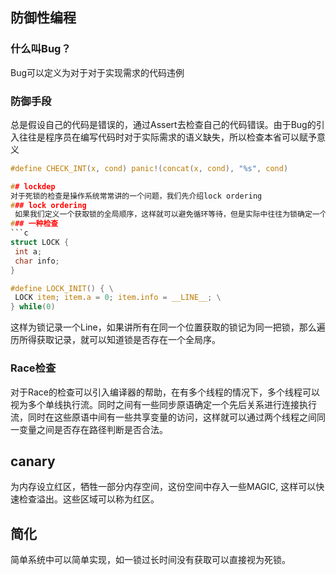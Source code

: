## 防御性编程
### 什么叫Bug？
Bug可以定义为对于对于实现需求的代码违例
### 防御手段
 总是假设自己的代码是错误的，通过Assert去检查自己的代码错误。由于Bug的引入往往是程序员在编写代码时对于实际需求的语义缺失，所以检查本省可以赋予意义
```c
#define CHECK_INT(x, cond) panic!(concat(x, cond), "%s", cond)

## lockdep
对于死锁的检查是操作系统常常讲的一个问题，我们先介绍lock ordering
### lock ordering
 如果我们定义一个获取锁的全局顺序，这样就可以避免循环等待，但是实际中往往为锁确定一个好的顺序是困难的，同时锁可能很多。
### 一种检查
```c
struct LOCK {
 int a;
 char info;
}

#define LOCK_INIT() { \
 LOCK item; item.a = 0; item.info = __LINE__; \
} while(0)
```
这样为锁记录一个Line，如果讲所有在同一个位置获取的锁记为同一把锁，那么遍历所得获取记录，就可以知道锁是否存在一个全局序。

### Race检查
对于Race的检查可以引入编译器的帮助，在有多个线程的情况下，多个线程可以视为多个单线执行流。同时之间有一些同步原语确定一个先后关系进行连接执行流，同时在这些原语中间有一些共享变量的访问，这样就可以通过两个线程之间同一变量之间是否存在路径判断是否合法。

## canary
 为内存设立红区，牺牲一部分内存空间，这份空间中存入一些MAGIC, 这样可以快速检查溢出。这些区域可以称为红区。
 
## 简化
简单系统中可以简单实现，如一锁过长时间没有获取可以直接视为死锁。

